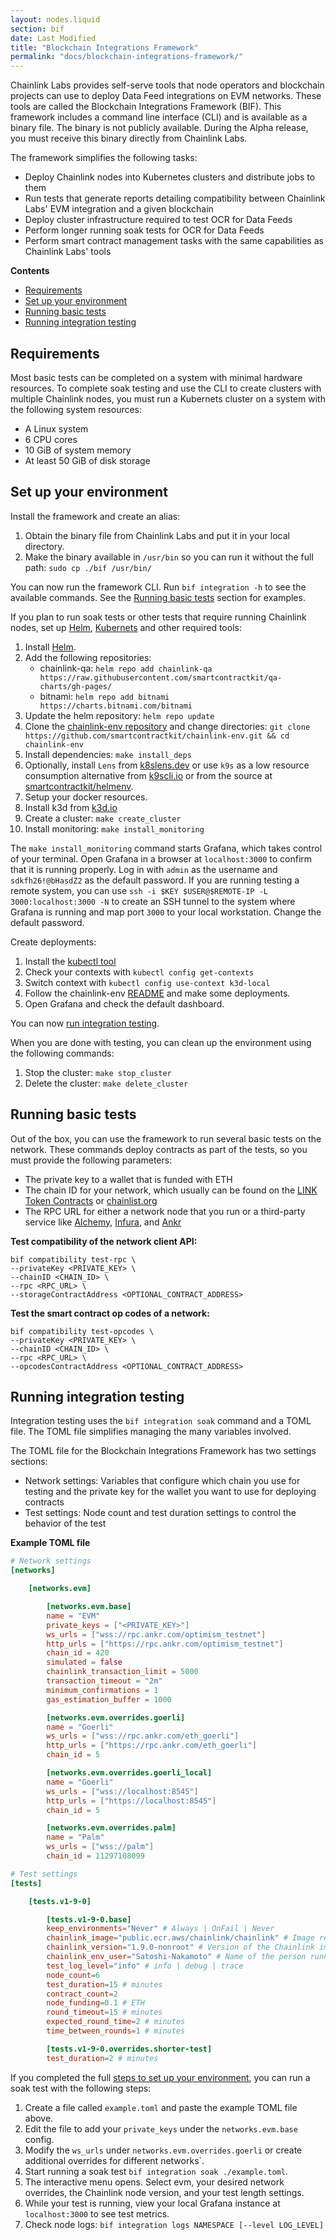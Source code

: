 ```yaml
---
layout: nodes.liquid
section: bif
date: Last Modified
title: "Blockchain Integrations Framework"
permalink: "docs/blockchain-integrations-framework/"
---
```


Chainlink Labs provides self-serve tools that node operators and blockchain projects can use to deploy Data Feed integrations on EVM networks. These tools are called the Blockchain Integrations Framework (BIF). This framework includes a command line interface (CLI) and is available as a binary file. The binary is not publicly available. During the Alpha release, you must receive this binary directly from Chainlink Labs.

The framework simplifies the following tasks:

- Deploy Chainlink nodes into Kubernetes clusters and distribute jobs to them
- Run tests that generate reports detailing compatibility between Chainlink Labs' EVM integration and a given blockchain
- Deploy cluster infrastructure required to test OCR for Data Feeds
- Perform longer running soak tests for OCR for Data Feeds
- Perform smart contract management tasks with the same capabilities as Chainlink Labs' tools

**Contents**

- [Requirements](#requirements)
- [Set up your environment](#set_up_your_environment)
- [Running basic tests](#running_basic_tests)
- [Running integration testing](#running_integration_testing)

## Requirements

Most basic tests can be completed on a system with minimal hardware resources. To complete soak testing and use the CLI to create clusters with multiple Chainlink nodes, you must run a Kubernets cluster on a system with the following system resources:

- A Linux system
- 6 CPU cores
- 10 GiB of system memory
- At least 50 GiB of disk storage

## Set up your environment

Install the framework and create an alias:

1. Obtain the binary file from Chainlink Labs and put it in your local directory.
1. Make the binary available in `/usr/bin` so you can run it without the full path: `sudo cp ./bif /usr/bin/`

You can now run the framework CLI. Run `bif integration -h` to see the available commands. See the [Running basic tests](#running_basic_tests) section for examples.

If you plan to run soak tests or other tests that require running Chainlink nodes, set up [Helm](https://helm.sh/docs/intro/install/#through-package-managers), [Kubernets](https://kubernetes.io/docs/setup/) and other required tools:

1. Install [Helm](https://helm.sh/docs/intro/install/#through-package-managers).
1. Add the following repositories:
    - chainlink-qa: `helm repo add chainlink-qa https://raw.githubusercontent.com/smartcontractkit/qa-charts/gh-pages/`
    - bitnami: `helm repo add bitnami https://charts.bitnami.com/bitnami`
1. Update the helm repository: `helm repo update`
1. Clone the [chainlink-env repository](https://github.com/smartcontractkit/chainlink-env) and change directories: `git clone https://github.com/smartcontractkit/chainlink-env.git && cd chainlink-env`
1. Install dependencies: `make install_deps`
1. Optionally, install `Lens` from [k8slens.dev](https://k8slens.dev/) or use `k9s` as a low resource consumption alternative from [k9scli.io](https://k9scli.io/topics/install/) or from the source at [smartcontractkit/helmenv](https://github.com/smartcontractkit/helmenv).
1. Setup your docker resources.
1. Install k3d from [k3d.io](https://k3d.io/v5.4.6/#installation)
1. Create a cluster: `make create_cluster`
1. Install monitoring: `make install_monitoring`

The `make install_monitoring` command starts Grafana, which takes control of your terminal. Open Grafana in a browser at `localhost:3000` to confirm that it is running properly. Log in with `admin` as the username and `sdkfh26!@bHasdZ2` as the default password. If you are running testing a remote system, you can use `ssh -i $KEY $USER@$REMOTE-IP -L 3000:localhost:3000 -N` to create an SSH tunnel to the system where Grafana is running and map port `3000` to your local workstation. Change the default password.

Create deployments:

1. Install the [kubectl tool](https://kubernetes.io/docs/tasks/tools/)
1. Check your contexts with `kubectl config get-contexts`
1. Switch context with `kubectl config use-context k3d-local`
1. Follow the chainlink-env [README](https://github.com/smartcontractkit/chainlink-env/blob/master/README.md) and make some deployments.
1. Open Grafana and check the default dashboard.

You can now [run integration testing](#run_integration_testing).

When you are done with testing, you can clean up the environment using the following commands:

1. Stop the cluster: `make stop_cluster`
1. Delete the cluster: `make delete_cluster`

## Running basic tests

<!--TODO: Add full working examples-->

Out of the box, you can use the framework to run several basic tests on the network. These commands deploy contracts as part of the tests, so you must provide the following parameters:

- The private key to a wallet that is funded with ETH
- The chain ID for your network, which usually can be found on the [LINK Token Contracts](https://docs.chain.link/docs/link-token-contracts/) or [chainlist.org](https://chainlist.org/)
- The RPC URL for either a network node that you run or a third-party service like [Alchemy](https://www.alchemy.com/), [Infura](https://infura.io/), and [Ankr](https://www.ankr.com/rpc/)

**Test compatibility of the network client API:**

```shell
bif compatibility test-rpc \ 
--privateKey <PRIVATE_KEY> \
--chainID <CHAIN_ID> \
--rpc <RPC_URL> \
--storageContractAddress <OPTIONAL_CONTRACT_ADDRESS>
```

**Test the smart contract op codes of a network:**

```
bif compatibility test-opcodes \
--privateKey <PRIVATE_KEY> \
--chainID <CHAIN_ID> \
--rpc <RPC_URL> \
--opcodesContractAddress <OPTIONAL_CONTRACT_ADDRESS>
```

## Running integration testing

Integration testing uses the `bif integration soak` command and a TOML file. The TOML file simplifies managing the many variables involved.

The TOML file for the Blockchain Integrations Framework has two settings sections:

- Network settings: Variables that configure which chain you use for testing and the private key for the wallet you want to use for deploying contracts
- Test settings: Node count and test duration settings to control the behavior of the test

**Example TOML file**

```toml
# Network settings
[networks]

    [networks.evm]

        [networks.evm.base]
        name = "EVM"
        private_keys = ["<PRIVATE_KEY>"]
        ws_urls = ["wss://rpc.ankr.com/optimism_testnet"]
        http_urls = ["https://rpc.ankr.com/optimism_testnet"]
        chain_id = 420
        simulated = false
        chainlink_transaction_limit = 5000
        transaction_timeout = "2m"
        minimum_confirmations = 1
        gas_estimation_buffer = 1000

        [networks.evm.overrides.goerli]
        name = "Goerli"
        ws_urls = ["wss://rpc.ankr.com/eth_goerli"]
        http_urls = ["https://rpc.ankr.com/eth_goerli"]
        chain_id = 5

        [networks.evm.overrides.goerli_local]
        name = "Goerli"
        ws_urls = ["wss://localhost:8545"]
        http_urls = ["https://localhost:8545"]
        chain_id = 5

        [networks.evm.overrides.palm]
        name = "Palm"
        ws_urls = ["wss://palm"]
        chain_id = 11297108099

# Test settings
[tests]

    [tests.v1-9-0]

        [tests.v1-9-0.base]
        keep_environments="Never" # Always | OnFail | Never
        chainlink_image="public.ecr.aws/chainlink/chainlink" # Image repo to pull the>
        chainlink_version="1.9.0-nonroot" # Version of the Chainlink image to pull
        chainlink_env_user="Satoshi-Nakamoto" # Name of the person running the tests >
        test_log_level="info" # info | debug | trace
        node_count=6
        test_duration=15 # minutes
        contract_count=2
        node_funding=0.1 # ETH
        round_timeout=15 # minutes
        expected_round_time=2 # minutes
        time_between_rounds=1 # minutes

        [tests.v1-9-0.overrides.shorter-test]
        test_duration=2 # minutes

```

If you completed the full [steps to set up your environment](#set_up_your_environment), you can run a soak test with the following steps:

1. Create a file called `example.toml` and paste the example TOML file above.
1. Edit the file to add your `private_keys` under the `networks.evm.base` config.
1. Modify the `ws_urls` under `networks.evm.overrides.goerli` or create additional overrides for different networks`.
1. Start running a soak test `bif integration soak ./example.toml`.
1. The interactive menu opens. Select evm, your desired network overrides, the Chainlink node version, and your test length settings.
1. While your test is running, view your local Grafana instance at `localhost:3000` to see test metrics.
1. Check node logs: `bif integration logs NAMESPACE [--level LOG_LEVEL]`
